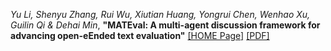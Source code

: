 *Yu Li, Shenyu Zhang, Rui Wu, Xiutian Huang, Yongrui Chen, Wenhao Xu, Guilin Qi & Dehai Min*, **"MATEval: A multi-agent discussion framework for advancing open-eEnded text evaluation"** [[HOME Page]](https://link.springer.com/chapter/10.1007/978-981-97-5575-2_31) [[PDF]](https://arxiv.org/pdf/2403.19305v2)